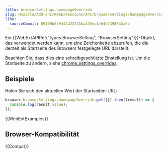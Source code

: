 ```yaml
---
title: browserSettings.homepageOverride
slug: Mozilla/Add-ons/WebExtensions/API/browserSettings/homepageOverride
l10n:
  sourceCommit: 09109b6f9444d22215ba330ec1e64e73980b2a6c
---
```


Ein {{WebExtAPIRef("types.BrowserSetting", "BrowserSetting")}}-Objekt, das verwendet werden kann, um eine Zeichenkette abzurufen, die die derzeit als Startseite des Browsers festgelegte URL darstellt.

Beachten Sie, dass dies eine schreibgeschützte Einstellung ist. Um die Startseite zu ändern, siehe [chrome_settings_overrides](/de/docs/Mozilla/Add-ons/WebExtensions/manifest.json/chrome_settings_overrides).

## Beispiele

Holen Sie sich den aktuellen Wert der Startseiten-URL:

```js
browser.browserSettings.homepageOverride.get({}).then((result) => {
  console.log(result.value);
});
```

{{WebExtExamples}}

## Browser-Kompatibilität

{{Compat}}
